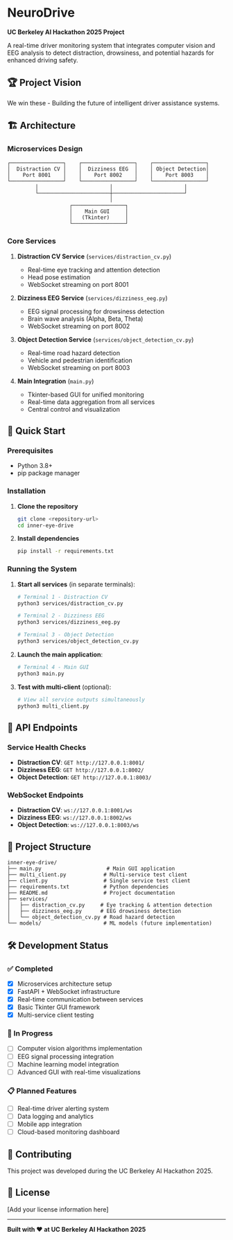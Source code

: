 # NeuroDrive

**UC Berkeley AI Hackathon 2025 Project**

A real-time driver monitoring system that integrates computer vision and EEG analysis to detect distraction, drowsiness, and potential hazards for enhanced driving safety.

## 🏆 Project Vision

We win these - Building the future of intelligent driver assistance systems.

## 🏗️ Architecture

### Microservices Design
```
┌─────────────────┐    ┌─────────────────┐    ┌─────────────────┐
│  Distraction CV │    │  Dizziness EEG  │    │ Object Detection│
│    Port 8001    │    │    Port 8002    │    │    Port 8003    │
└─────────────────┘    └─────────────────┘    └─────────────────┘
         │                       │                       │
         └───────────────────────┼───────────────────────┘
                                 │
                    ┌─────────────────┐
                    │    Main GUI     │
                    │   (Tkinter)     │
                    └─────────────────┘
```

### Core Services

1. **Distraction CV Service** (`services/distraction_cv.py`)
   - Real-time eye tracking and attention detection
   - Head pose estimation
   - WebSocket streaming on port 8001

2. **Dizziness EEG Service** (`services/dizziness_eeg.py`)
   - EEG signal processing for drowsiness detection
   - Brain wave analysis (Alpha, Beta, Theta)
   - WebSocket streaming on port 8002

3. **Object Detection Service** (`services/object_detection_cv.py`)
   - Real-time road hazard detection
   - Vehicle and pedestrian identification
   - WebSocket streaming on port 8003

4. **Main Integration** (`main.py`)
   - Tkinter-based GUI for unified monitoring
   - Real-time data aggregation from all services
   - Central control and visualization

## 🚀 Quick Start

### Prerequisites
- Python 3.8+
- pip package manager

### Installation

1. **Clone the repository**
   ```bash
   git clone <repository-url>
   cd inner-eye-drive
   ```

2. **Install dependencies**
   ```bash
   pip install -r requirements.txt
   ```

### Running the System

1. **Start all services** (in separate terminals):
   ```bash
   # Terminal 1 - Distraction CV
   python3 services/distraction_cv.py
   
   # Terminal 2 - Dizziness EEG  
   python3 services/dizziness_eeg.py
   
   # Terminal 3 - Object Detection
   python3 services/object_detection_cv.py
   ```

2. **Launch the main application**:
   ```bash
   # Terminal 4 - Main GUI
   python3 main.py
   ```

3. **Test with multi-client** (optional):
   ```bash
   # View all service outputs simultaneously
   python3 multi_client.py
   ```

## 🔧 API Endpoints

### Service Health Checks
- **Distraction CV**: `GET http://127.0.0.1:8001/`
- **Dizziness EEG**: `GET http://127.0.0.1:8002/`
- **Object Detection**: `GET http://127.0.0.1:8003/`

### WebSocket Endpoints
- **Distraction CV**: `ws://127.0.0.1:8001/ws`
- **Dizziness EEG**: `ws://127.0.0.1:8002/ws`
- **Object Detection**: `ws://127.0.0.1:8003/ws`

## 📁 Project Structure

```
inner-eye-drive/
├── main.py                     # Main GUI application
├── multi_client.py            # Multi-service test client
├── client.py                  # Single service test client
├── requirements.txt           # Python dependencies
├── README.md                  # Project documentation
├── services/
│   ├── distraction_cv.py     # Eye tracking & attention detection
│   ├── dizziness_eeg.py      # EEG drowsiness detection
│   └── object_detection_cv.py # Road hazard detection
└── models/                    # ML models (future implementation)
```

## 🛠️ Development Status

### ✅ Completed
- [x] Microservices architecture setup
- [x] FastAPI + WebSocket infrastructure
- [x] Real-time communication between services
- [x] Basic Tkinter GUI framework
- [x] Multi-service client testing

### 🚧 In Progress
- [ ] Computer vision algorithms implementation
- [ ] EEG signal processing integration
- [ ] Machine learning model integration
- [ ] Advanced GUI with real-time visualizations

### 📋 Planned Features
- [ ] Real-time driver alerting system
- [ ] Data logging and analytics
- [ ] Mobile app integration
- [ ] Cloud-based monitoring dashboard

## 🤝 Contributing

This project was developed during the UC Berkeley AI Hackathon 2025. 

## 📄 License

[Add your license information here]

---

**Built with ❤️ at UC Berkeley AI Hackathon 2025**